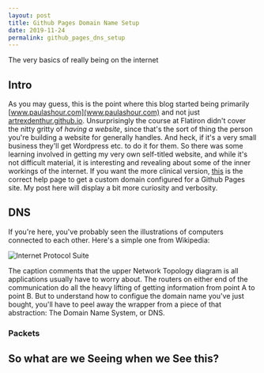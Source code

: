 ```yaml
---
layout: post
title: Github Pages Domain Name Setup
date: 2019-11-24
permalink: github_pages_dns_setup
---
```


The very basics of really being on the internet

## Intro

As you may guess, this is the point where this blog started being primarily [www.paulashour.com](www.paulashour.com) and not just [artrexdenthur.github.io](artrexdenthur.github.io). Unsurprisingly the course at Flatiron didn't cover the nitty gritty of *having a website*, since that's the sort of thing the person you're building a website for generally handles. And heck, if it's a very small business they'll get Wordpress etc. to do it for them. So there was some learning involved in getting my very own self-titled website, and while it's not difficult material, it is interesting and revealing about some of the inner workings of the internet. If you want the more clinical version, [this](https://help.github.com/en/github/working-with-github-pages/managing-a-custom-domain-for-your-github-pages-site#configuring-a-subdomain) is the correct help page to get a custom domain configured for a Github Pages site. My post here will display a bit more curiosity and verbosity.

## DNS

If you're here, you've probably seen the illustrations of computers connected to each other. Here's a simple one from Wikipedia:

![Internet Protocol Suite](https://upload.wikimedia.org/wikipedia/commons/thumb/c/c4/IP_stack_connections.svg/350px-IP_stack_connections.svg.png)

The caption comments that the upper Network Topology diagram is all applications usually have to worry about. The routers on either end of the communication do all the heavy lifting of getting information from point A to point B.
But to understand how to configue the domain name you've just bought, you'll have to peel away the wrapper from a piece of that abstraction: The Domain Name System, or DNS.

### Packets

## So what are we Seeing when we See this?

